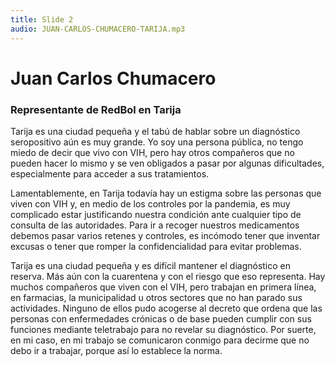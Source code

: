 ```yaml
---
title: Slide 2
audio: JUAN-CARLOS-CHUMACERO-TARIJA.mp3
---
```


# Juan Carlos Chumacero
### Representante de RedBol en Tarija

Tarija es una ciudad pequeña y el tabú de hablar sobre un diagnóstico seropositivo aún es muy grande. Yo soy una persona pública, no tengo miedo de decir que vivo con VIH, pero hay otros compañeros que no pueden hacer lo mismo y se ven obligados a pasar por algunas dificultades, especialmente para acceder a sus tratamientos.

Lamentablemente, en Tarija todavía hay un estigma sobre las personas que viven con VIH y, en medio de los controles por la pandemia, es muy complicado estar justificando nuestra condición ante cualquier tipo de consulta de las autoridades. Para ir a recoger nuestros medicamentos debemos pasar varios retenes y controles, es incómodo tener que inventar excusas o tener que romper la confidencialidad para evitar problemas.

Tarija es una ciudad pequeña y es difícil mantener el diagnóstico en reserva. Más aún con la cuarentena y con el riesgo que eso representa. Hay muchos compañeros que viven con el VIH, pero trabajan en primera línea, en farmacias, la municipalidad u otros sectores que no han parado sus actividades. Ninguno de ellos pudo acogerse al decreto que ordena que las personas con enfermedades crónicas o de base pueden cumplir con sus funciones mediante teletrabajo para no revelar su diagnóstico. Por suerte, en mi caso, en mi trabajo se comunicaron conmigo para decirme que no debo ir a trabajar, porque así lo establece la norma. 
